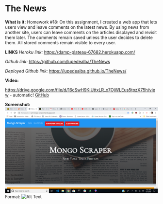 # The News

**What is it:**
Homework #18:
On this assignment, I created a web app that lets users view and leave comments on the latest news. By using news from another site, users can leave comments on the articles displayed and revisit them later. The comments remain saved unless the user decides to delete them. All stored comments remain visible to every user.

**LINKS**
*Heroku link:*
https://damp-plateau-67682.herokuapp.com/

*Github link:*
https://github.com/lupedealba/TheNews

*Deployed Github link:*
https://lupedealba.github.io/TheNews/


**Video:**

https://drive.google.com/file/d/16cSwH9KiUttxLR_x7OjWLEus5tpzX75h/view - automatic!
[GitHub](http://github.com)



**Screenshot:**
![Item Purchase](public\assets\images\newsscrnshot.png)
Format: ![Alt Text](url)